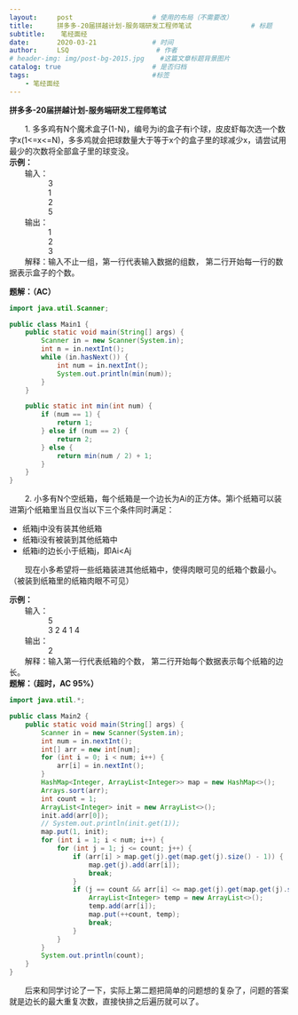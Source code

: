 ```yaml
---
layout:     post                    # 使用的布局（不需要改）
title:      拼多多-20届拼越计划-服务端研发工程师笔试               # 标题 
subtitle:    笔经面经
date:       2020-03-21              # 时间
author:     LSQ                      # 作者
# header-img: img/post-bg-2015.jpg    #这篇文章标题背景图片
catalog: true                       # 是否归档
tags:                               #标签
    - 笔经面经
---
```



**拼多多-20届拼越计划-服务端研发工程师笔试**  
  
&emsp;&emsp;1. 多多鸡有N个魔术盒子(1-N)，编号为i的盒子有i个球，皮皮虾每次选一个数字x(1<=x<=N)，多多鸡就会把球数量大于等于x个的盒子里的球减少x，请尝试用最少的次数将全部盒子里的球变没。  
**示例：**  
&emsp;&emsp;输入：  
&emsp;&emsp;&emsp;&emsp;&emsp;3  
&emsp;&emsp;&emsp;&emsp;&emsp;1  
&emsp;&emsp;&emsp;&emsp;&emsp;2  
&emsp;&emsp;&emsp;&emsp;&emsp;5  
 &emsp;&emsp;输出：  
&emsp;&emsp;&emsp;&emsp;&emsp;1  
&emsp;&emsp;&emsp;&emsp;&emsp;2  
&emsp;&emsp;&emsp;&emsp;&emsp;3  
&emsp;&emsp;解释：输入不止一组，第一行代表输入数据的组数， 第二行开始每一行的数据表示盒子的个数。  

**题解：（AC）**  
```java
import java.util.Scanner;

public class Main1 {
    public static void main(String[] args) {
        Scanner in = new Scanner(System.in);
        int n = in.nextInt();
        while (in.hasNext()) {
            int num = in.nextInt();
            System.out.println(min(num));
        }
    }

    public static int min(int num) {
        if (num == 1) {
            return 1;
        } else if (num == 2) {
            return 2;
        } else {
            return min(num / 2) + 1;
        }
    }
}
```
&emsp;&emsp;2. 小多有N个空纸箱，每个纸箱是一个边长为Ai的正方体。第i个纸箱可以装进第j个纸箱里当且仅当以下三个条件同时满足：  
 - 纸箱j中没有装其他纸箱  
 - 纸箱i没有被装到其他纸箱中  
 - 纸箱i的边长小于纸箱j，即Ai<Aj  
 
&emsp;&emsp;现在小多希望将一些纸箱装进其他纸箱中，使得肉眼可见的纸箱个数最小。（被装到纸箱里的纸箱肉眼不可见） 
 
**示例：**  
&emsp;&emsp;输入：  
&emsp;&emsp;&emsp;&emsp;&emsp;5  
&emsp;&emsp;&emsp;&emsp;&emsp;3 2 4 1 4    
&emsp;&emsp;输出：  
&emsp;&emsp;&emsp;&emsp;&emsp;2   
&emsp;&emsp;解释：输入第一行代表纸箱的个数， 第二行开始每个数据表示每个纸箱的边长。  
**题解：（超时，AC 95%）**  
```java
import java.util.*;

public class Main2 {
    public static void main(String[] args) {
        Scanner in = new Scanner(System.in);
        int num = in.nextInt();
        int[] arr = new int[num];
        for (int i = 0; i < num; i++) {
            arr[i] = in.nextInt();
        }
        HashMap<Integer, ArrayList<Integer>> map = new HashMap<>();
        Arrays.sort(arr);
        int count = 1;
        ArrayList<Integer> init = new ArrayList<>();
        init.add(arr[0]);
        // System.out.println(init.get(1));
        map.put(1, init);
        for (int i = 1; i < num; i++) {
            for (int j = 1; j <= count; j++) {
                if (arr[i] > map.get(j).get(map.get(j).size() - 1)) {
                    map.get(j).add(arr[i]);
                    break;
                }
                if (j == count && arr[i] <= map.get(j).get(map.get(j).size() - 1)) {
                    ArrayList<Integer> temp = new ArrayList<>();
                    temp.add(arr[i]);
                    map.put(++count, temp);
                    break;
                }
            }
        }
        System.out.println(count);
    }
}
```
&emsp;&emsp;后来和同学讨论了一下，实际上第二题把简单的问题想的复杂了，问题的答案就是边长的最大重复次数，直接快排之后遍历就可以了。









